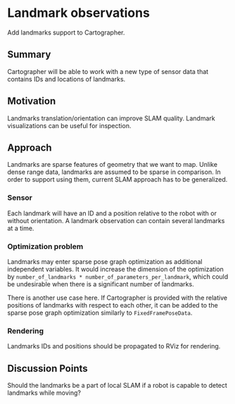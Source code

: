 # Landmark observations
Add landmarks support to Cartographer.

## Summary
[summary]: #summary
Cartographer will be able to work with a new type of sensor data that contains IDs and locations of landmarks.

## Motivation
[motivation]: #motivation
Landmarks translation/orientation can improve SLAM quality. Landmark visualizations can be useful for inspection.

## Approach
[approach]: #approach
Landmarks are sparse features of geometry that we want to map. Unlike dense range data, landmarks are assumed to be sparse in comparison. In order to support using them, current SLAM approach has to be generalized. 

### Sensor
Each landmark will have an ID and a position relative to the robot with or without orientation. A landmark observation can contain several landmarks at a time.

### Optimization problem
Landmarks may enter sparse pose graph optimization as additional independent variables. It would increase the dimension of the optimization by `number_of_landmarks * number_of_parameters_per_landmark`, which could be undesirable when there is a significant number of landmarks.

There is another use case here. If Cartographer is provided with the relative positions of landmarks with respect to each other, it can be added to the sparse pose graph optimization similarly to `FixedFramePoseData`.

### Rendering
Landmarks IDs and positions should be propagated to RViz for rendering.

## Discussion Points
[discussion]: #discussion
Should the landmarks be a part of local SLAM if a robot is capable to detect landmarks while moving?